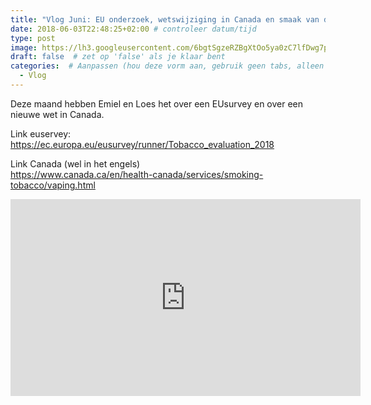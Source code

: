 ```yaml
---
title: "Vlog Juni: EU onderzoek, wetswijziging in Canada en smaak van de maand." # Pas aan naar titel
date: 2018-06-03T22:48:25+02:00 # controleer datum/tijd
type: post
image: https://lh3.googleusercontent.com/6bgtSgzeRZBgXtOo5ya0zC7lfDwg7pOOgc2BB7LKSKz1RUWY1Bw1WqljnvkVxZGftMtqr_LPsPOEG1SwJ1SbHEFWfiDbjIfaH5HVfG1nJVJAiTl_gC74tNcv1GChHZFgpWD-_oNFApjho7nVHcvz93Dve8T2N1L4jvSuPDzqZlNruMPTSa_0jqGxb5hfLCYghDSr-vjpsOyiEZ1LnM6kP1ikFC0Crf35bQo7rPEkuAmxd72dJ14Fx17Bbdu9HwhiPN77VEvbeiVUVqTrIE66hOiULamZSwTOQnHwhiaafEwp5MNhDNxPGyiFbjGRuD3AxVrYZ_hDMA0fUW9L8Hzdhnvdec08dmOH3xJaFAzQVHGCxruRDuIZv70EnBpR2AtlPStDftBUxCtsx-QgO_dz96Bj3Jg0xdwIGCEhDlePUbOFvL1HVdZ_DIPWaQC7QO9MeC6-6Fj91BJSwgiEaswAfmZ-IuiSB5N5VHcVpGEJPn93FuS8j2xMV-SIiFTs4uR2o51DWupK7K55hM9JTfRVNhFJ8qW96EAowWJAwsax-FS-ZPfAI2_yvKwhB8YHrviwq_F-b_S_EQV3kyTLGitYnHWzd30IAU7ahWvukFwWvOythhNoNXX-WZkng0KVZSubNKJiHaTJH_emGUBxmJuCNbNfzNvHiV40vQ=w1282-h722-no
draft: false  # zet op 'false' als je klaar bent
categories:  # Aanpassen (hou deze vorm aan, gebruik geen tabs, alleen spaties)
  - Vlog
---
```

Deze maand hebben Emiel en Loes het over een EUsurvey en over een nieuwe wet in Canada. 

Link euservey: 
https://ec.europa.eu/eusurvey/runner/Tobacco_evaluation_2018

Link Canada (wel in het engels)  
https://www.canada.ca/en/health-canada/services/smoking-tobacco/vaping.html

<iframe width="560" height="315" src="https://www.youtube.com/embed/Fm31W0xyMV4" frameborder="0" allow="autoplay; encrypted-media" allowfullscreen></iframe>
